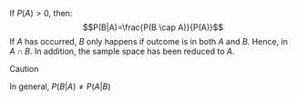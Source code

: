 If $P(A)>0$, then: $$P(B|A)=\frac{P(B \cap A)}{P(A)}$$
If $A$ has occurred, $B$ only happens if outcome is in both $A$ and $B$. Hence, in $A\cap B$. In addition, the sample space has been reduced to $A$.

> [!caution]
> In general, $P(B|A)\neq P(A|B)$